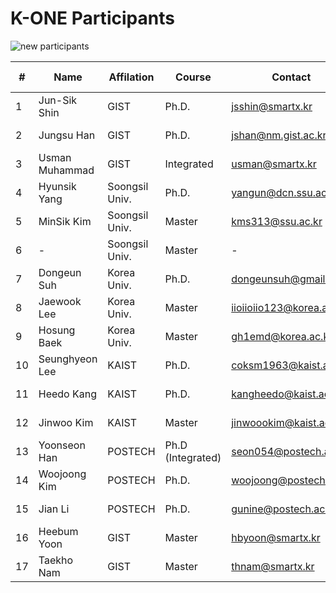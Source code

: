 # K-ONE Participants

![new participants](https://github.com/K-OpenNet/Main/blob/master/images/K-ONE_Participants_New.png)


\# | Name      | Affilation | Course | Contact | Developed S/W | Period
----|----------|------------|--------|---------|---------------|-------
1| Jun-Sik Shin | GIST |Ph.D. | jsshin@smartx.kr  | [OpenStack-OvN](https://github.com/K-OpenNet/OpenStack-OvN) | 15.06-Current
2| Jungsu Han | GIST |Ph.D. | jshan@nm.gist.ac.kr | [OpenStack-MultiView](https://github.com/K-OpenNet/OpenStack-MultiView) | 15.06-Current
3| Usman Muhammad | GIST | Integrated | usman@smartx.kr | - | 16.06-Current
4| Hyunsik Yang |Soongsil Univ.| Ph.D.| yangun@dcn.ssu.ac.kr|[OPNFV-HealthMon](https://github.com/K-OpenNet/OPNFV-HealthMon)| 15.06-Current 
5| MinSik Kim |Soongsil Univ.| Master | kms313@ssu.ac.kr| [OPNFV-StateMon](https://github.com/K-OpenNet/OPNFV-StateMon)| 15.06-Current 
6| - | Soongsil Univ.| Master | - | - | 16.06-Current 
7| Dongeun Suh | Korea Univ.| Ph.D.| dongeunsuh@gmail.com| [ODL-OSASS](https://github.com/K-OpenNet/ODL-OSASS) |15.06-Current 
8| Jaewook Lee | Korea Univ.| Master| iioiioiio123@korea.ac.kr|[ODL-TASS](https://github.com/K-OpenNet/ODL-TASS)| 15.06-Current 
9| Hosung Baek| Korea Univ.| Master| gh1emd@korea.ac.kr| [ODL-SRMSS](https://github.com/K-OpenNet/ODL-SRMSS)| 15.06-Current 
10| Seunghyeon Lee | KAIST| Ph.D. |coksm1963@kaist.ac.kr| [ONOS-ApSM](https://github.com/K-OpenNet/ONOS-ApSM) |15.06-Current 
11| Heedo Kang | KAIST |Ph.D. |kangheedo@kaist.ac.kr| [ONOS-SSM](https://github.com/K-OpenNet/ONOS-SSM) |16.01-Current 
12| Jinwoo Kim | KAIST |Master |jinwoookim@kaist.ac.kr| [ONOS-SMoV](https://github.com/K-OpenNet/ONOS-SMoV) |15.06-Current 
13| Yoonseon Han | POSTECH |Ph.D (Integrated)| seon054@postech.ac.kr| [ONOS-LISP](https://github.com/K-OpenNet/ONOS-LISP)| 15.06-Current 
14| Woojoong Kim | POSTECH |Ph.D. |woojoong@postech.ac.kr| [ONOS-MasMan](https://github.com/K-OpenNet/ONOS-MasMan) |15.06-Current 
15| Jian Li | POSTECH |Ph.D. |gunine@postech.ac.kr| - | 16.06-Current 
16| Heebum Yoon | GIST | Master | hbyoon@smartx.kr | - |16.06-Current 
17| Taekho Nam | GIST | Master| thnam@smartx.kr | - |16.06-Current
